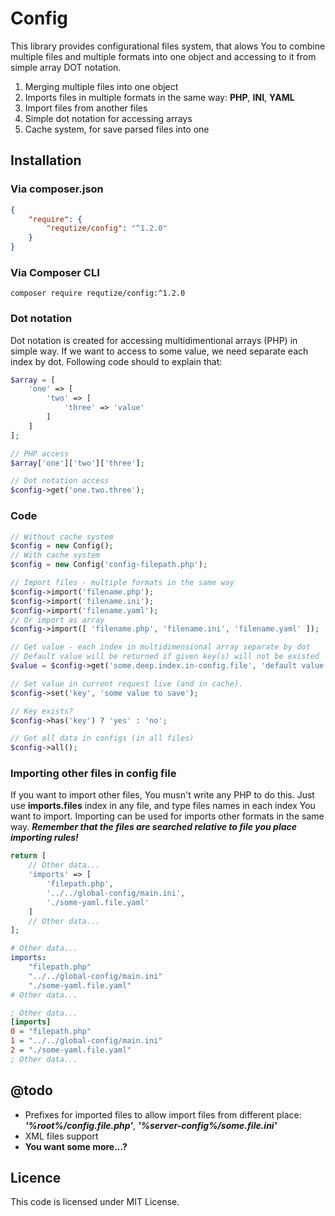 # Config

This library provides configurational files system, that alows You to combine multiple files and multiple formats into one object and accessing to it from simple array DOT notation.

1. Merging multiple files into one object
2. Imports files in multiple formats in the same way: **PHP**, **INI**, **YAML**
3. Import files from another files
4. Simple dot notation for accessing arrays
5. Cache system, for save parsed files into one

## Installation

### Via composer.json

```json
{
    "require": {
        "requtize/config": "^1.2.0"
    }
}
```

### Via Composer CLI

```cli
composer require requtize/config:^1.2.0
```

### Dot notation

Dot notation is created for accessing multidimentional arrays (PHP) in simple way. If we want to access to some value, we need separate each index by dot. Following code should to explain that:

```php
$array = [
    'one' => [
        'two' => [
            'three' => 'value'
        ]
    ]
];

// PHP access
$array['one']['two']['three'];

// Dot notation access
$config->get('one.two.three');
```

### Code

```php
// Without cache system
$config = new Config();
// With cache system
$config = new Config('config-filepath.php');

// Import files - multiple formats in the same way
$config->import('filename.php');
$config->import('filename.ini');
$config->import('filename.yaml');
// Or import as array
$config->import([ 'filename.php', 'filename.ini', 'filename.yaml' ]);

// Get value - each index in multidimensional array separate by dot
// Default value will be returned if given key(s) will not be existed
$value = $config->get('some.deep.index.in-config.file', 'default value');

// Set value in current request live (and in cache).
$config->set('key', 'some value to save');

// Key exists?
$config->has('key') ? 'yes' : 'no';

// Get all data in configs (in all files)
$config->all();
```

### Importing other files in config file

If you want to import other files, You musn't write any PHP to do this. Just use **imports.files** index in any file, and type files names in each index You want to import. Importing can be used for imports other formats in the same way. ***Remember that the files are searched relative to file you place importing rules!***

```php
return [
    // Other data...
    'imports' => [
        'filepath.php',
        '../../global-config/main.ini',
        './some-yaml.file.yaml'
    ]
    // Other data...
];
```

```yaml
# Other data...
imports:
    "filepath.php"
    "../../global-config/main.ini"
    "./some-yaml.file.yaml"
# Other data...
```

```ini
; Other data...
[imports]
0 = "filepath.php"
1 = "../../global-config/main.ini"
2 = "./some-yaml.file.yaml"
; Other data...
```


## @todo

- Prefixes for imported files to allow import files from different place: ***'%root%/config.file.php'***, ***'%server-config%/some.file.ini'***
- XML files support
- **You want some more...?**

## Licence

This code is licensed under MIT License.
